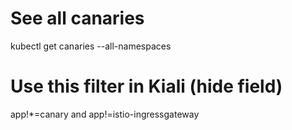 # See all canaries
kubectl get canaries --all-namespaces

# Use this filter in Kiali (hide field)
app!*=canary and app!=istio-ingressgateway